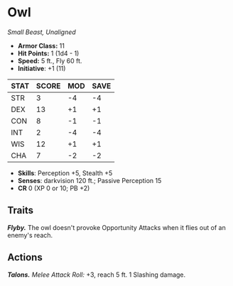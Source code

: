# Owl

*Small Beast, Unaligned*

- **Armor Class:** 11
- **Hit Points:** 1 (1d4 - 1)
- **Speed:** 5 ft., Fly 60 ft.
- **Initiative**: +1 (11)

|STAT|SCORE|MOD|SAVE|
| --- | --- | --- | ---- |
| STR | 3 | -4 | -4 |
| DEX | 13 | +1 | +1 |
| CON | 8 | -1 | -1 |
| INT | 2 | -4 | -4 |
| WIS | 12 | +1 | +1 |
| CHA | 7 | -2 | -2 |

- **Skills**: Perception +5, Stealth +5
- **Senses**: darkvision 120 ft.; Passive Perception 15
- **CR** 0 (XP 0 or 10; PB +2)

## Traits

***Flyby.*** The owl doesn't provoke Opportunity Attacks when it flies out of an enemy's reach.


## Actions

***Talons.*** *Melee Attack Roll:* +3, reach 5 ft. 1 Slashing damage.

